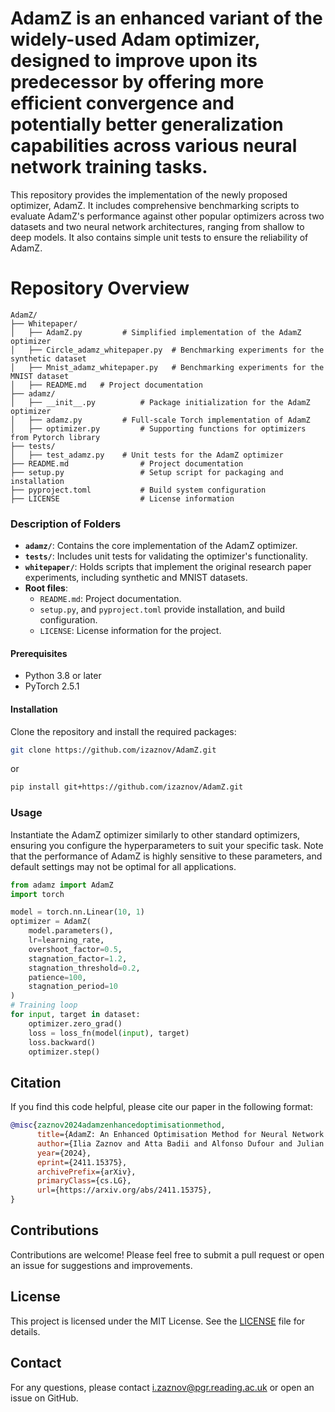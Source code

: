 # AdamZ is an enhanced variant of the widely-used Adam optimizer, designed to improve upon its predecessor by offering more efficient convergence and potentially better generalization capabilities across various neural network training tasks.

This repository provides the implementation of the newly proposed optimizer, AdamZ. It includes comprehensive benchmarking scripts to evaluate AdamZ's performance against other popular optimizers across two datasets and two neural network architectures, ranging from shallow to deep models. It also contains simple unit tests to ensure the reliability of AdamZ.

# Repository Overview
```
AdamZ/
├── Whitepaper/
│   ├── AdamZ.py         # Simplified implementation of the AdamZ optimizer
│   ├── Circle_adamz_whitepaper.py  # Benchmarking experiments for the synthetic dataset
│   ├── Mnist_adamz_whitepaper.py   # Benchmarking experiments for the MNIST dataset
│   ├── README.md   # Project documentation
├── adamz/
│   ├── __init__.py          # Package initialization for the AdamZ optimizer 
│   ├── adamz.py         # Full-scale Torch implementation of AdamZ
│   ├── optimizer.py         # Supporting functions for optimizers from Pytorch library
├── tests/
│   ├── test_adamz.py    # Unit tests for the AdamZ optimizer
├── README.md                # Project documentation
├── setup.py                 # Setup script for packaging and installation
├── pyproject.toml           # Build system configuration
├── LICENSE                  # License information
```

### Description of Folders
- **`adamz/`**: Contains the core implementation of the AdamZ optimizer.
- **`tests/`**: Includes unit tests for validating the optimizer's functionality.
- **`whitepaper/`**: Holds scripts that implement the original research paper experiments, including synthetic and MNIST datasets.
- **Root files**:
  - `README.md`: Project documentation.
  - `setup.py`, and `pyproject.toml` provide installation, and build configuration.
  - `LICENSE`: License information for the project.

#### Prerequisites

- Python 3.8 or later
- PyTorch 2.5.1

#### Installation

Clone the repository and install the required packages:

```bash
git clone https://github.com/izaznov/AdamZ.git
```
or 
```bash
pip install git+https://github.com/izaznov/AdamZ.git
```

### Usage
Instantiate the AdamZ optimizer similarly to other standard optimizers, ensuring you configure the hyperparameters to suit your specific task. Note that the performance of AdamZ is highly sensitive to these parameters, and default settings may not be optimal for all applications.

```python
from adamz import AdamZ
import torch

model = torch.nn.Linear(10, 1)
optimizer = AdamZ(
    model.parameters(),
    lr=learning_rate,
    overshoot_factor=0.5,
    stagnation_factor=1.2,
    stagnation_threshold=0.2,
    patience=100,
    stagnation_period=10
)
# Training loop
for input, target in dataset:
    optimizer.zero_grad()
    loss = loss_fn(model(input), target)
    loss.backward()
    optimizer.step()
```
## Citation
If you find this code helpful, please cite our paper in the following format:

```bibtex
@misc{zaznov2024adamzenhancedoptimisationmethod,
      title={AdamZ: An Enhanced Optimisation Method for Neural Network Training}, 
      author={Ilia Zaznov and Atta Badii and Alfonso Dufour and Julian Kunkel},
      year={2024},
      eprint={2411.15375},
      archivePrefix={arXiv},
      primaryClass={cs.LG},
      url={https://arxiv.org/abs/2411.15375}, 
}
```

## Contributions

Contributions are welcome! Please feel free to submit a pull request or open an issue for suggestions and improvements.

## License

This project is licensed under the MIT License. See the [LICENSE](LICENSE) file for details.

## Contact

For any questions, please contact i.zaznov@pgr.reading.ac.uk or open an issue on GitHub.

